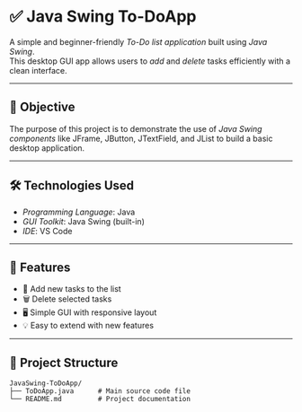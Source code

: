 # ✅ Java Swing To-DoApp

A simple and beginner-friendly *To-Do list application* built using *Java Swing*.  
This desktop GUI app allows users to *add* and *delete* tasks efficiently with a clean interface.

---

## 📌 Objective

The purpose of this project is to demonstrate the use of *Java Swing components* like JFrame, JButton, JTextField, and JList to build a basic desktop application.

---

## 🛠️ Technologies Used

- *Programming Language*: Java  
- *GUI Toolkit*: Java Swing (built-in)  
- *IDE*: VS Code  

---

## 🚀 Features

- 📝 Add new tasks to the list  
- 🗑️ Delete selected tasks  
- 🖥️ Simple GUI with responsive layout  
- 💡 Easy to extend with new features

---

## 📂 Project Structure

```text
JavaSwing-ToDoApp/
├── ToDoApp.java      # Main source code file
└── README.md         # Project documentation
